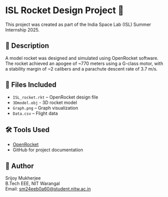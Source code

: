# ISL Rocket Design Project 🚀

This project was created as part of the India Space Lab (ISL) Summer Internship 2025.

## 📄 Description
A model rocket was designed and simulated using OpenRocket software. The rocket achieved an apogee of ~770 meters using a G-class motor, with a stability margin of ~2 calibers and a parachute descent rate of 3.7 m/s.

## 📂 Files Included
- `ISL_rocket.rkt` – OpenRocket design file
- `3Dmodel.obj` - 3D rocket model 
- `Graph.png` – Graph visualization
-  `Data.csv` – Flight data

## 🛠️ Tools Used
- [OpenRocket](http://openrocket.info/)
- GitHub for project documentation

## 📧 Author
Srijoy Mukherjee  
B.Tech EEE, NIT Warangal  
Email: sm24eeb0a60@student.nitw.ac.in

